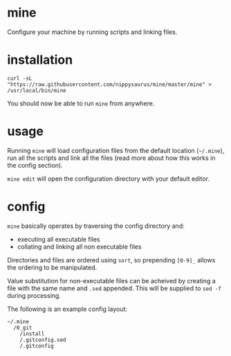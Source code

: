 # mine

Configure your machine by running scripts and linking files.

# installation

```
curl -sL "https://raw.githubusercontent.com/nippysaurus/mine/master/mine" > /usr/local/bin/mine
```

You should now be able to run `mine` from anywhere.

# usage

Running `mine` will load configuration files from the default location (`~/.mine`), run all the scripts and link all the files (read more about how this works in the config section).

`mine edit` will open the configuration directory with your default editor.

# config

`mine` basically operates by traversing the config directory and:
 - executing all executable files
 - collating and linking all non executable files

Directories and files are ordered using `sort`, so prepending `[0-9]_` allows the ordering to be manipulated.

Value substitution for non-executable files can be acheived by creating a file with the same name and `.sed` appended. This will be supplied to `sed -f` during processing.

The following is an example config layout:

```
~/.mine
  /0_git
    /install
    /.gitconfig.sed
    /.gitconfig
```
